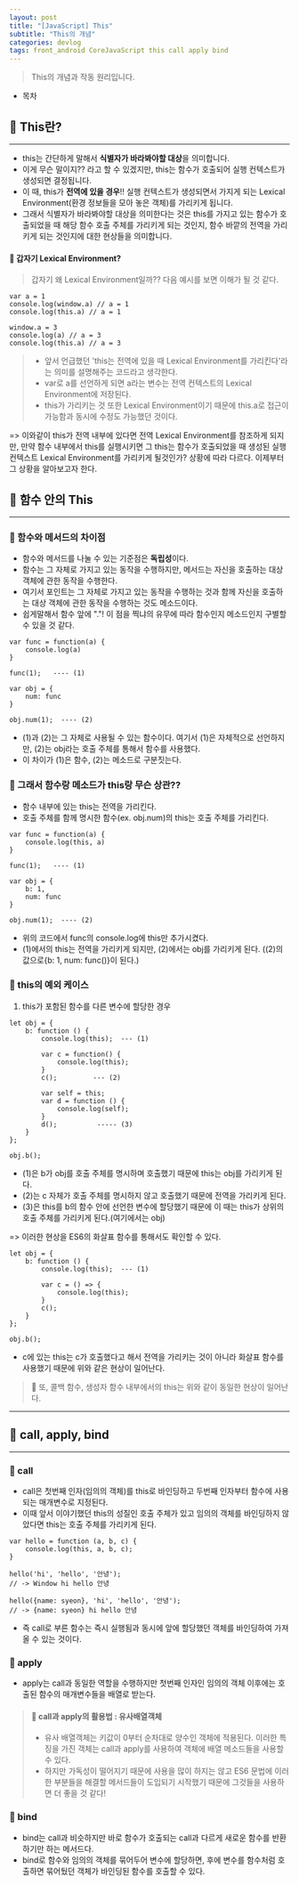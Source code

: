 ```yaml
---
layout: post
title: "[JavaScript] This"
subtitle: "This의 개념"
categories: devlog
tags: front_android CoreJavaScript this call apply bind
---
```


> This의 개념과 작동 원리입니다.

<!--more-->

- 목차

## 📌 This란?

---

- this는 간단하게 말해서 <b>식별자가 바라봐야할 대상</b>을 의미합니다.
- 이게 무슨 말이지?? 라고 할 수 있겠지만, this는 함수가 호출되어 실행 컨텍스트가 생성되면 결정됩니다.
- 이 때, this가 <b>전역에 있을 경우</b>!! 실행 컨텍스트가 생성되면서 가지게 되는 Lexical Environment(환경 정보들을 모아 놓은 객체)를 가리키게 됩니다.
- 그래서 식별자가 바라봐야할 대상을 의미한다는 것은 this를 가지고 있는 함수가 호출되었을 때 해당 함수 호출 주체를 가리키게 되는 것인지, 함수 바깥의 전역을 가리키게 되는 것인지에 대한 현상들을 의미합니다.

#### 🎈 갑자기 Lexical Environment?

> 갑자기 왜 Lexical Environment일까?? 다음 예시를 보면 이해가 될 것 같다.

```
var a = 1
console.log(window.a) // a = 1
console.log(this.a) // a = 1

window.a = 3
console.log(a) // a = 3
console.log(this.a) // a = 3
```

> - 앞서 언급했던 'this는 전역에 있을 때 Lexical Environment를 가리킨다'라는 의미를 설명해주는 코드라고 생각한다.
> - var로 a를 선언하게 되면 a라는 변수는 전역 컨텍스트의 Lexical Environment에 저장된다.
> - this가 가리키는 것 또한 Lexical Environment이기 때문에 this.a로 접근이 가능함과 동시에 수정도 가능했던 것이다.

=> 이와같이 this가 전역 내부에 있다면 전역 Lexical Environment를 참조하게 되지만, 만약 함수 내부에서 this를 실행시키면 그 this는 함수가 호출되었을 때 생성된 실행 컨텍스트 Lexical Environment를 가리키게 될것인가? 상황에 따라 다르다. 이제부터 그 상황을 알아보고자 한다.

## 📌 함수 안의 This

---

### 🌱 함수와 메서드의 차이점

- 함수와 메서드를 나눌 수 있는 기준점은 <b>독립성</b>이다.
- 함수는 그 자체로 가지고 있는 동작을 수행하지만, 메서드는 자신을 호출하는 대상 객체에 관한 동작을 수행한다.
- 여기서 포인트는 그 자체로 가지고 있는 동작을 수행하는 것과 함께 자신을 호출하는 대상 객체에 관한 동작을 수행하는 것도 메소드이다.
- 쉽게말해서 함수 앞에 "."! 이 점을 찍냐의 유무에 따라 함수인지 메소드인지 구별할 수 있을 것 같다.

```
var func = function(a) {
    console.log(a)
}

func(1);   ---- (1)

var obj = {
    num: func
}

obj.num(1);  ---- (2)
```

- (1)과 (2)는 그 자체로 사용될 수 있는 함수이다. 여기서 (1)은 자체적으로 선언하지만, (2)는 obj라는 호출 주체를 통해서 함수를 사용했다.
- 이 차이가 (1)은 함수, (2)는 메소드로 구분짓는다.

### 🌱 그래서 함수랑 메소드가 this랑 무슨 상관??

- 함수 내부에 있는 this는 전역을 가리킨다.
- 호출 주체를 함께 명시한 함수(ex. obj.num)의 this는 호출 주체를 가리킨다.

```
var func = function(a) {
    console.log(this, a)
}

func(1);   ---- (1)

var obj = {
    b: 1,
    num: func
}

obj.num(1);  ---- (2)
```

- 위의 코드에서 func의 console.log에 this만 추가시켰다.
- (1)에서의 this는 전역을 가리키게 되지만, (2)에서는 obj를 가리키게 된다. ((2)의 값으로{b: 1, num: func()}이 된다.)

### 🌱 this의 예외 케이스

1. this가 포함된 함수를 다른 변수에 할당한 경우

```
let obj = {
    b: function () {
        console.log(this);  --- (1)

        var c = function() {
            console.log(this);
        }
        c();         --- (2)

        var self = this;
        var d = function () {
            console.log(self);
        }
        d();          ----- (3)
    }
};

obj.b();
```

- (1)은 b가 obj를 호출 주체를 명시하며 호출했기 때문에 this는 obj를 가리키게 된다.
- (2)는 c 자체가 호출 주체를 명시하지 않고 호출했기 때문에 전역을 가리키게 된다.
- (3)은 this를 b의 함수 안에 선언한 변수에 할당했기 때문에 이 때는 this가 상위의 호출 주체를 가리키게 된다.(여기에서는 obj)

=> 이러한 현상을 ES6의 화살표 함수를 통해서도 확인할 수 있다.

```
let obj = {
    b: function () {
        console.log(this);  --- (1)

        var c = () => {
            console.log(this);
        }
        c();
    }
};

obj.b();
```

- c에 있는 this는 c가 호출했다고 해서 전역을 가리키는 것이 아니라 화살표 함수를 사용했기 때문에 위와 같은 현상이 일어난다.

> 🎈 또, 콜백 함수, 생성자 함수 내부에서의 this는 위와 같이 동일한 현상이 일어난다.

---

## 📌 call, apply, bind

---

### 🌱 call

- call은 첫번째 인자(임의의 객체)를 this로 바인딩하고 두번째 인자부터 함수에 사용되는 매개변수로 지정된다.
- 이때 앞서 이야기했던 this의 성질인 호출 주체가 있고 임의의 객체를 바인딩하지 않았다면 this는 호출 주체를 가리키게 된다.

```
var hello = function (a, b, c) {
    console.log(this, a, b, c);
}

hello('hi', 'hello', '안녕');
// -> Window hi hello 안녕

hello({name: syeon}, 'hi', 'hello', '안녕');
// -> {name: syeon} hi hello 안녕
```

- 즉 call로 부른 함수는 즉시 실행됨과 동시에 앞에 할당했던 객체를 바인딩하여 가져올 수 있는 것이다.

### 🌱 apply

- apply는 call과 동일한 역할을 수행하지만 첫번째 인자인 임의의 객체 이후에는 호출된 함수의 매개변수들을 배열로 받는다.

> #### 🎈 call과 apply의 활용법 : 유사배열객체
>
> - 유사 배열객체는 키값이 0부터 순차대로 양수인 객체에 적용된다. 이러한 특징을 가진 객체는 call과 apply를 사용하여 객체에 배열 메소드들을 사용할 수 있다.
> - 하지만 가독성이 떨어지기 때문에 사용을 많이 하지는 않고 ES6 문법에 이러한 부분들을 해결할 메서드들이 도입되기 시작했기 때문에 그것들을 사용하면 더 좋을 것 같다!

### 🌱 bind

- bind는 call과 비슷하지만 바로 함수가 호출되는 call과 다르게 새로운 함수를 반환하기만 하는 메서드다.
- bind로 함수와 임의의 객체를 묶어두어 변수에 할당하면, 후에 변수를 함수처럼 호출하면 묶어뒀던 객체가 바인딩된 함수를 호출할 수 있다.
